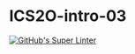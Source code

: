 # ICS2O-intro-03

[![GitHub's Super Linter](https://github.com/maliksalem1/ICS2O-intro-03/workflows/GitHub's%20Super%20Linter/badge.svg)](https://github.com/maliksalem1/ICS2O-intro-03/actions)

